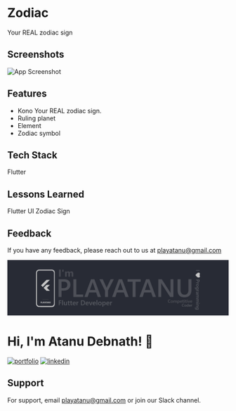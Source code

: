 # Zodiac

Your REAL zodiac sign


## Screenshots

![App Screenshot](https://github.com/playatanu/assets/blob/main/zodiac.png)

  
## Features

- Kono Your REAL zodiac sign.
- Ruling planet
- Element
- Zodiac symbol


  
## Tech Stack

Flutter

## Lessons Learned

Flutter UI 
Zodiac Sign

 
## Feedback

If you have any feedback, please reach out to us at playatanu@gmail.com

  
![Logo](https://github.com/playatanu/playatanu/raw/main/playatanu.png?raw=true)

    
# Hi, I'm Atanu Debnath! 👋

  

[![portfolio](https://img.shields.io/badge/my_portfolio-000?style=for-the-badge&logo=ko-fi&logoColor=white)](https://playatanu.github.io/)
[![linkedin](https://img.shields.io/badge/linkedin-0A66C2?style=for-the-badge&logo=linkedin&logoColor=white)](https://www.linkedin.com/playatanu)


  
## Support

For support, email playatanu@gmail.com or join our Slack channel.

